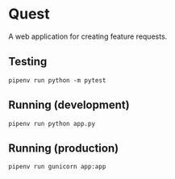 # Quest

A web application for creating feature requests.

## Testing

    pipenv run python -m pytest

## Running (development)

    pipenv run python app.py

## Running (production)

    pipenv run gunicorn app:app
